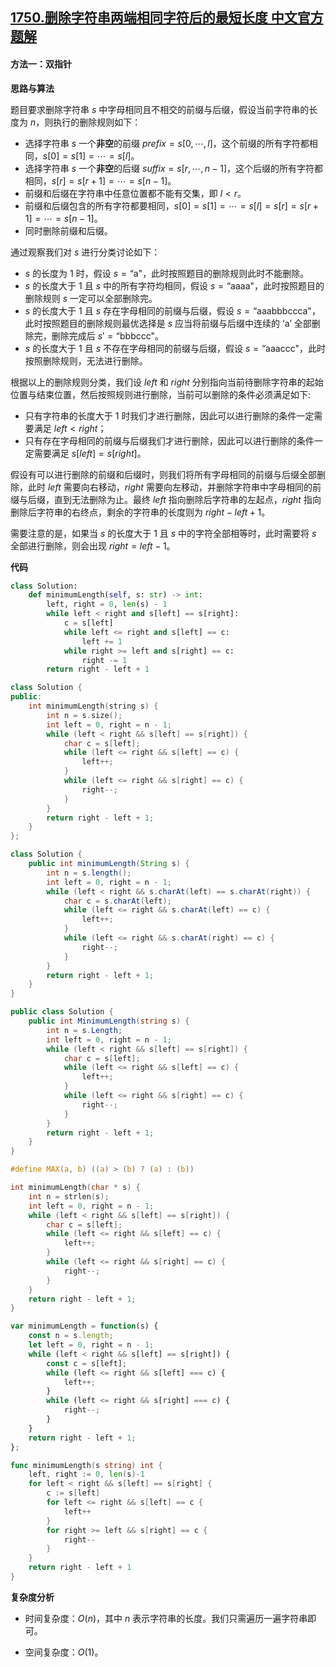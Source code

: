 ## [1750.删除字符串两端相同字符后的最短长度 中文官方题解](https://leetcode.cn/problems/minimum-length-of-string-after-deleting-similar-ends/solutions/100000/shan-chu-zi-fu-chuan-liang-duan-xiang-to-biep)
#### 方法一：双指针

**思路与算法**

题目要求删除字符串 $s$ 中字母相同且不相交的前缀与后缀，假设当前字符串的长度为 $n$，则执行的删除规则如下：
+ 选择字符串 $s$ 一个**非空**的前缀 $\textit{prefix} = s[0,\cdots,l]$，这个前缀的所有字符都相同，$s[0] = s[1] = \cdots = s[l]$。
+ 选择字符串 $s$ 一个**非空**的后缀 $\textit{suffix} = s[r,\cdots,n-1]$，这个后缀的所有字符都相同，$s[r] = s[r + 1] = \cdots = s[n-1]$。
+ 前缀和后缀在字符串中任意位置都不能有交集，即 $l < r$。
+ 前缀和后缀包含的所有字符都要相同，$s[0] = s[1] = \cdots = s[l] = s[r] = s[r + 1] = \cdots = s[n-1]$。
+ 同时删除前缀和后缀。

通过观察我们对 $s$ 进行分类讨论如下：
+ $s$ 的长度为 $1$ 时，假设 $s = \text{``a"}$，此时按照题目的删除规则此时不能删除。
+ $s$ 的长度大于 $1$ 且 $s$ 中的所有字符均相同，假设 $s = \text{``aaaa"}$，此时按照题目的删除规则 $s$ 一定可以全部删除完。
+ $s$ 的长度大于 $1$ 且 $s$ 存在字母相同的前缀与后缀，假设 $s = \text{``aaabbbccca"}$，此时按照题目的删除规则最优选择是 $s$ 应当将前缀与后缀中连续的 $\text{`a’}$ 全部删除完，删除完成后 $s' = \text{``bbbccc"}$。
+ $s$ 的长度大于 $1$ 且 $s$ 不存在字母相同的前缀与后缀，假设 $s = \text{``aaaccc"}$，此时按照删除规则，无法进行删除。

根据以上的删除规则分类，我们设 $\textit{left}$ 和 $\textit{right}$ 分别指向当前待删除字符串的起始位置与结束位置，然后按照规则进行删除，当前可以删除的条件必须满足如下:
+ 只有字符串的长度大于 $1$ 时我们才进行删除，因此可以进行删除的条件一定需要满足 $\textit{left} < \textit{right}$；
+ 只有存在字母相同的前缀与后缀我们才进行删除，因此可以进行删除的条件一定需要满足 $s[\textit{left}] = s[\textit{right}]$。

假设有可以进行删除的前缀和后缀时，则我们将所有字母相同的前缀与后缀全部删除，此时 $\textit{left}$ 需要向右移动，$\textit{right}$ 需要向左移动，并删除字符串中字母相同的前缀与后缀，直到无法删除为止。最终 $\textit{left}$ 指向删除后字符串的左起点，$\textit{right}$ 指向删除后字符串的右终点，剩余的字符串的长度则为 $\textit{right} - \textit{left} + 1$。

需要注意的是，如果当 $s$ 的长度大于 $1$ 且 $s$ 中的字符全部相等时，此时需要将 $s$ 全部进行删除，则会出现 $\textit{right} = \textit{left} - 1$。

**代码**

```Python [sol1-Python3]
class Solution:
    def minimumLength(self, s: str) -> int:
        left, right = 0, len(s) - 1
        while left < right and s[left] == s[right]:
            c = s[left]
            while left <= right and s[left] == c:
                left += 1
            while right >= left and s[right] == c:
                right -= 1
        return right - left + 1
```

```C++ [sol1-C++]
class Solution {
public:
    int minimumLength(string s) {
        int n = s.size();
        int left = 0, right = n - 1;
        while (left < right && s[left] == s[right]) {
            char c = s[left];
            while (left <= right && s[left] == c) {
                left++;
            }
            while (left <= right && s[right] == c) {
                right--;
            }
        }
        return right - left + 1;
    }
};
```

```Java [sol1-Java]
class Solution {
    public int minimumLength(String s) {
        int n = s.length();
        int left = 0, right = n - 1;
        while (left < right && s.charAt(left) == s.charAt(right)) {
            char c = s.charAt(left);
            while (left <= right && s.charAt(left) == c) {
                left++;
            }
            while (left <= right && s.charAt(right) == c) {
                right--;
            }
        }
        return right - left + 1;
    }
}
```

```C# [sol1-C#]
public class Solution {
    public int MinimumLength(string s) {
        int n = s.Length;
        int left = 0, right = n - 1;
        while (left < right && s[left] == s[right]) {
            char c = s[left];
            while (left <= right && s[left] == c) {
                left++;
            }
            while (left <= right && s[right] == c) {
                right--;
            }
        }
        return right - left + 1;
    }
}
```

```C [sol1-C]
#define MAX(a, b) ((a) > (b) ? (a) : (b))

int minimumLength(char * s) {
    int n = strlen(s);
    int left = 0, right = n - 1;
    while (left < right && s[left] == s[right]) {
        char c = s[left];
        while (left <= right && s[left] == c) {
            left++;
        }
        while (left <= right && s[right] == c) {
            right--;
        }
    }
    return right - left + 1;
}
```

```JavaScript [sol1-JavaScript]
var minimumLength = function(s) {
    const n = s.length;
    let left = 0, right = n - 1;
    while (left < right && s[left] == s[right]) {
        const c = s[left];
        while (left <= right && s[left] === c) {
            left++;
        }
        while (left <= right && s[right] === c) {
            right--;
        }
    }
    return right - left + 1;
};
```

```go [sol1-Golang]
func minimumLength(s string) int {
	left, right := 0, len(s)-1
	for left < right && s[left] == s[right] {
		c := s[left]
		for left <= right && s[left] == c {
			left++
		}
		for right >= left && s[right] == c {
			right--
		}
	}
	return right - left + 1
}
```

**复杂度分析**

- 时间复杂度：$O(n)$，其中 $n$ 表示字符串的长度。我们只需遍历一遍字符串即可。

- 空间复杂度：$O(1)$。